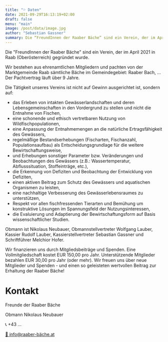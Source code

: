 ```yaml
---
title: "💦 Daten"
date: 2021-09-29T16:13:19+02:00
draft: false
menu: "main"
image: /post/data/image.jpg
author: "Sebastian Gassner"
summary: Die “FreundInnen der Raaber Bäche” sind ein Verein, der im April 2021 in gegründet wurde
---
```


Die "FreundInnen der Raaber Bäche" sind ein Verein, der im April 2021 in Raab (Oberösterreich) gegründet wurde.

Wir bestehen aus ehrenamtlichen Mitgliedern und pachten von der Marktgemeinde Raab sämtliche Bäche im Gemeindegebiet: Raaber Bach, ...
Der Pachtvertrag läuft über 9 Jahre.

Die Tätigkeit unseres Vereins ist nicht auf Gewinn ausgerichtet ist, sondern auf:

  - das Erleben von intakten Gewässerlandschaften und deren Lebensgemeinschaften in den Vordergrund zu stellen und nicht die Entnahme von Fischen,
  - eine schonende und ethisch vertretbaren Nutzung von Wildfischpopulationen,
  - eine Anpassung der Entnahmemengen an die natürliche Ertragsfähigkeit des Gewässers,
  - regelmäßige Bestandserhebungen (Fischarten, Fischanzahl, Populationsaufbau) als Entscheidungsgrundlage für die weitere Bewirtschaftungsweise,
  - und Erhebungen sonstiger Parameter bzw. Veränderungen und Beobachtungen des Gewässers (z.B.: Wassertemperatur, Abflusssituation, Stoffeinträge, etc.),
  - die Erkennung von Defiziten und Beobachtung der Entwicklung von Defiziten,
  - einen aktiven Beitrag zum Schutz des Gewässers und aquatischen Organismen zu leisten,
  - eine nachhaltige Verbesserung des Gewässerlebensraumes zu unterstützen,
  - Respekt vor allen fischfressenden Tierarten und Bemühung um konstruktive Lösungen im Spannungsfeld der Nutzungsinteressen,
  - die Evaluierung und Adaptierung der Bewirtschaftungsform auf Basis wissenschaftlicher Studien.

Obmann ist Nikolaus Neubauer, Obmannstellvertreter Wolfgang Lauber, Kassier Rudolf Lauber, Kassierstellvertreter Sebastian Gassner und Schriftführer Melchior Hofer.

Wir finanzieren uns durch Mitgliedsbeiträge und Spenden. Eine Vollmitgliedschaft kostet EUR 150,00 pro Jahr. Unterstützende Mitglieder bezahlen EUR 30,00 pro Jahr (oder mehr). Wir freuen uns über neue Mitglieder und Spenden - und einen so geleisteten wertvollen Beitrag zur Erhaltung der Raaber Bäche!

# Kontakt

Freunde der Raaber Bäche

Obmann Nikolaus Neubauer

📞 +43 ...

[📧 info@raaber-bäche.at](mailto:info@raaber-bäche.at)
